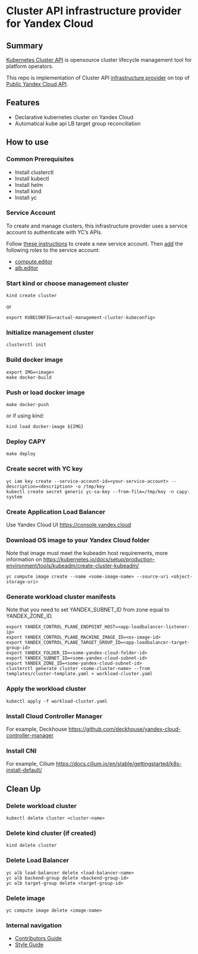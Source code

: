 # Cluster API infrastructure provider for Yandex Cloud

## Summary

[Kubernetes Cluster API](https://cluster-api.sigs.k8s.io/introduction) is opensource cluster lifecycle management tool for platform operators.

This repo is implementation of Cluster API [infrastructure provider](https://cluster-api.sigs.k8s.io/reference/providers#infrastructure) on top of [Public Yandex Cloud API](https://cloud.yandex.ru/ru/docs/overview/api).

## Features
* Declarative kubernetes cluster on Yandex Cloud
* Automatical kube api LB target group reconciliation


## How to use
### Common Prerequisites
* Install clusterctl
* Install kubectl
* Install helm
* Install kind
* Install yc

### Service Account
To create and manage clusters, this infrastructure provider uses a service account to authenticate with YC’s APIs.

Follow [these instructions](https://yandex.cloud/en/docs/iam/operations/sa/create) to create a new service account. Then [add](https://yandex.cloud/en/docs/iam/operations/sa/assign-role-for-sa#binding-role-resource) the following roles to the service account:
- [compute.editor](https://yandex.cloud/en/docs/compute/security/#compute-editor) 
- [alb.editor](https://yandex.cloud/en/docs/iam/roles-reference#alb-editor)

### Start kind or choose management cluster
```
kind create cluster
```
or
```
export KUBECONFIG=<actual-management-cluster-kubeconfig>
```

### Initialize management cluster
```
clusterctl init
```

### Build docker image
```
export IMG=<image>
make docker-build
```

### Push or load docker image
```
make docker-push
```
or if using kind:
```
kind load docker-image ${IMG}
```

### Deploy CAPY
```
make deploy
```

### Create secret with YC key
```
yc iam key create --service-account-id=<your-service-account> --description=<description> -o /tmp/key
kubectl create secret generic yc-sa-key --from-file=/tmp/key -n capy-system
```

### Create Application Load Balancer
Use Yandex Cloud UI https://console.yandex.cloud

### Download OS image to your Yandex Cloud folder
Note that image must meet the kubeadm host requirements, more information on https://kubernetes.io/docs/setup/production-environment/tools/kubeadm/create-cluster-kubeadm/
```
yc compute image create --name <some-image-name> --source-uri <object-storage-uri>
```

### Generate workload cluster manifests
Note that you need to set YANDEX_SUBNET_ID from zone equal to YANDEX_ZONE_ID.
```
export YANDEX_CONTROL_PLANE_ENDPOINT_HOST=<app-loadbalancer-listener-ip>
export YANDEX_CONTROL_PLANE_MACHINE_IMAGE_ID=<os-image-id>
export YANDEX_CONTROL_PLANE_TARGET_GROUP_ID=<app-loadbalancer-target-group-id>
export YANDEX_FOLDER_ID=<some-yandex-cloud-folder-id>
export YANDEX_SUBNET_ID=<some-yandex-cloud-subnet-id>
export YANDEX_ZONE_ID=<some-yandex-cloud-subnet-id>
clusterctl generate cluster <some-cluster-name> --from templates/cluster-template.yaml > workload-cluster.yaml
```

### Apply the workload cluster
```
kubectl apply -f workload-cluster.yaml
```

### Install Cloud Controller Manager
For example, Deckhouse https://github.com/deckhouse/yandex-cloud-controller-manager

### Install CNI
For example, Cilium https://docs.cilium.io/en/stable/gettingstarted/k8s-install-default/

## Clean Up

### Delete workload cluster
```
kubectl delete cluster <cluster-name>
```

### Delete kind cluster (if created)
```
kind delete cluster
```

### Delete Load Balancer
```
yc alb load-balancer delete <load-balancer-name>
yc alb backend-group delete <backend-group-id>
yc alb target-group delete <target-group-id>
```

### Delete image
```
yc compute image delete <image-name>
```

### Internal navigation
* [Contributors Guide](CONTRIBUTING.md)
* [Style Guide](CONTRIBUTING.md#style-guide)